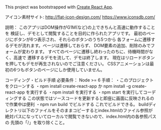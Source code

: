 This project was bootstrapped with [Create React App](https://github.com/facebookincubator/create-react-app).

アイコン素材サイト:
    http://flat-icon-design.com/
    https://www.iconsdb.com/

説明：
このアプリはDOM操作がG1M(など)の上できちんと高速に動作することを
検証し、デモとして閲覧することを目的に作られたアプリです。
最初のページにボタンが6つ表示され、それらのボタンのうち5つから
各フォームに遷移するデモが流れます。ページは遷移しておらず、
DOM要素の追加、削除のみでフォームが変わります。
すべてのページに遷移し終わったのちに、待機時間がなく、高速で
遷移するデモを流して、デモは終了します。
現在はリロードボタンを押してもデモが再生されないのでご注意ください。
CSSアニメーションは最初の6つもボタンのページにしか使用していません。

コーディング・ビルド手順
必要条件：
Node >= 6 
手順：
・このプロジェクトをクローンする
・npm install create-react-app か npm install -g create-react-app を実行する
・npm install を実行する
・npm start を実行してコーディングする
  この状態ではソースコードを更新すると即座に画面に反映されるので作業中は便利
・npm run build でビルドする
  これでビルドできる。
  buildディレクトリ以下のファイルをそのままコピーするとindex.htmlのファイル参照が
  絶対パスになっていてローカルで閲覧できないので、index.html内の各参照パスの
  先頭の「/」を取り除くこと。

